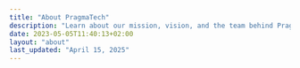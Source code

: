 ```yaml
---
title: "About PragmaTech"
description: "Learn about our mission, vision, and the team behind PragmaTech"
date: 2023-05-05T11:40:13+02:00
layout: "about"
last_updated: "April 15, 2025"
---
```

